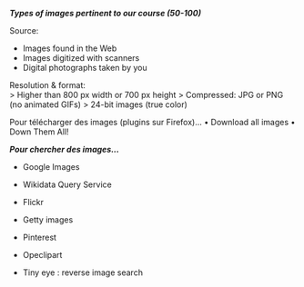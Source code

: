 ***Types of images pertinent to our course (50-100)***

Source:
* Images found in the Web
* Images digitized with scanners
* Digital photographs taken by you
<p>
Resolution & format: <br>
> Higher than 800 px width or 700 px height
> Compressed: JPG or PNG (no animated GIFs)
> 24-bit images (true color)

Pour télécharger des images (plugins sur Firefox)...
	•	Download all images
	•	Down Them All!
    
***Pour chercher des images...***

* Google Images
* Wikidata Query Service
* Flickr
* Getty images
* Pinterest
* Opeclipart

* Tiny eye : reverse image search 


